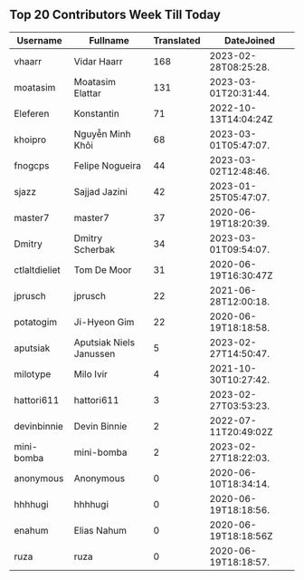 ## Top 20 Contributors Week Till Today ##
|Username|Fullname|Translated|DateJoined|
|--------|--------|----------|----------|
|vhaarr|Vidar Haarr|168|2023-02-28T08:25:28.|
|moatasim|Moatasim Elattar|131|2023-03-01T20:31:44.|
|Eleferen|Konstantin|71|2022-10-13T14:04:24Z|
|khoipro|Nguyễn Minh Khôi|68|2023-03-01T05:47:07.|
|fnogcps|Felipe Nogueira|44|2023-03-02T12:48:46.|
|sjazz|Sajjad Jazini|42|2023-01-25T05:47:07.|
|master7|master7|37|2020-06-19T18:20:39.|
|Dmitry|Dmitry Scherbak|34|2023-03-01T09:54:07.|
|ctlaltdieliet|Tom De Moor|31|2020-06-19T16:30:47Z|
|jprusch|jprusch|22|2021-06-28T12:00:18.|
|potatogim|Ji-Hyeon Gim|22|2020-06-19T18:18:58.|
|aputsiak|Aputsiak Niels Janussen|5|2023-02-27T14:50:47.|
|milotype|Milo Ivir|4|2021-10-30T10:27:42.|
|hattori611|hattori611|3|2023-02-27T03:53:23.|
|devinbinnie|Devin Binnie|2|2022-07-11T20:49:02Z|
|mini-bomba|mini-bomba|2|2023-02-27T18:22:03.|
|anonymous|Anonymous|0|2020-06-10T18:34:14.|
|hhhhugi|hhhhugi|0|2020-06-19T18:18:56.|
|enahum|Elias  Nahum|0|2020-06-19T18:18:56Z|
|ruza|ruza|0|2020-06-19T18:18:57.|
